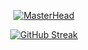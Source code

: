 <div align="center">

[![MasterHead](https://github.com/user-attachments/assets/7727bec3-d0ef-4bc8-a2f3-001ba8085624)](https://github.com/AryanSwaroop)

[![GitHub Streak](https://github-readme-streak-stats.herokuapp.com?user=AryanSwaroop)](https://git.io/streak-stats)

 &nbsp; &nbsp; &nbsp; &nbsp; &nbsp; 
 
</div>
